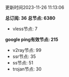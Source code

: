 更新时间2023-11-26 11:13:06

**总订阅: 36**
**总节点: 6380**
- vless节点: 7

**google ping有效节点: 215**
- v2ray节点: 99
- ssr节点: 35
- ss节点: 51
- trojan节点: 30
